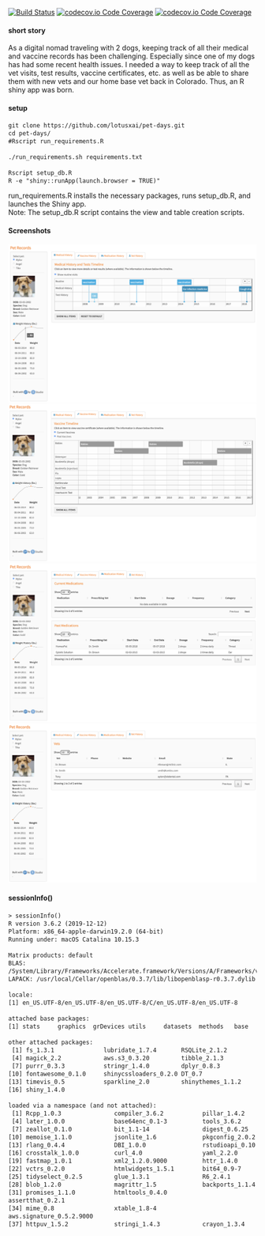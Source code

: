 [![Build Status](https://travis-ci.org/NadiaAntony/pet-days.svg?branch=master)](https://travis-ci.org/NadiaAntony/pet-days)
[![codecov.io Code Coverage](https://img.shields.io/codecov/c/github/)](https://codecov.io/github/)
[![codecov.io Code Coverage](https://img.shields.io/codecov/c/github/)](https://codecov.io/github/)

#### short story
As a digital nomad traveling with 2 dogs, keeping track of all their medical and vaccine records has been challenging. Especially since one of my dogs has had some recent health issues. I needed a way to keep track of all the vet visits, test results, vaccine certificates, etc. as well as be able to share them with new vets and our home base vet back in Colorado. Thus, an R shiny app was born.

#### setup

```
git clone https://github.com/lotusxai/pet-days.git
cd pet-days/
#Rscript run_requirements.R

./run_requirements.sh requirements.txt

Rscript setup_db.R
R -e "shiny::runApp(launch.browser = TRUE)"

```
run_requirements.R installs the necessary packages, runs setup_db.R, and launches the Shiny app.  
Note: The setup_db.R script contains the view and table creation scripts.

#### Screenshots

![tab1](assets/screenshots/tab1.png "Tab 1")
![tab2](assets/screenshots/tab2.png "Tab 2")
![tab3](assets/screenshots/tab3.png "Tab 3")
![tab4](assets/screenshots/tab4.png "Tab 4")

#### sessionInfo()

```
> sessionInfo()
R version 3.6.2 (2019-12-12)
Platform: x86_64-apple-darwin19.2.0 (64-bit)
Running under: macOS Catalina 10.15.3

Matrix products: default
BLAS:   /System/Library/Frameworks/Accelerate.framework/Versions/A/Frameworks/vecLib.framework/Versions/A/libBLAS.dylib
LAPACK: /usr/local/Cellar/openblas/0.3.7/lib/libopenblasp-r0.3.7.dylib

locale:
[1] en_US.UTF-8/en_US.UTF-8/en_US.UTF-8/C/en_US.UTF-8/en_US.UTF-8

attached base packages:
[1] stats     graphics  grDevices utils     datasets  methods   base

other attached packages:
 [1] fs_1.3.1              lubridate_1.7.4       RSQLite_2.1.2
 [4] magick_2.2            aws.s3_0.3.20         tibble_2.1.3
 [7] purrr_0.3.3           stringr_1.4.0         dplyr_0.8.3
[10] fontawesome_0.1.0     shinycssloaders_0.2.0 DT_0.7
[13] timevis_0.5           sparkline_2.0         shinythemes_1.1.2
[16] shiny_1.4.0

loaded via a namespace (and not attached):
 [1] Rcpp_1.0.3               compiler_3.6.2           pillar_1.4.2
 [4] later_1.0.0              base64enc_0.1-3          tools_3.6.2
 [7] zeallot_0.1.0            bit_1.1-14               digest_0.6.25
[10] memoise_1.1.0            jsonlite_1.6             pkgconfig_2.0.2
[13] rlang_0.4.4              DBI_1.0.0                rstudioapi_0.10
[16] crosstalk_1.0.0          curl_4.0                 yaml_2.2.0
[19] fastmap_1.0.1            xml2_1.2.0.9000          httr_1.4.0
[22] vctrs_0.2.0              htmlwidgets_1.5.1        bit64_0.9-7
[25] tidyselect_0.2.5         glue_1.3.1               R6_2.4.1
[28] blob_1.2.0               magrittr_1.5             backports_1.1.4
[31] promises_1.1.0           htmltools_0.4.0          assertthat_0.2.1
[34] mime_0.8                 xtable_1.8-4             aws.signature_0.5.2.9000
[37] httpuv_1.5.2             stringi_1.4.3            crayon_1.3.4
```
